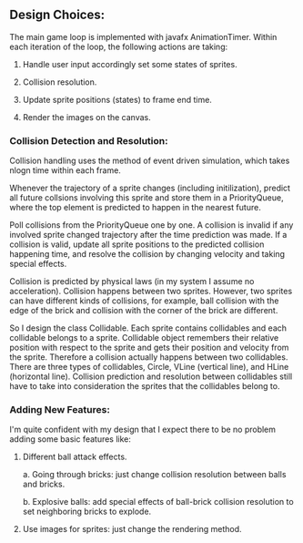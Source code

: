 ## Design Choices:

The main game loop is implemented with javafx AnimationTimer. Within each iteration of the loop, the following actions are taking:

1. Handle user input accordingly set some states of sprites.

2. Collision resolution.

3. Update sprite positions (states) to frame end time.

4. Render the images on the canvas.

### Collision Detection and Resolution:

Collision handling uses the method of event driven simulation, which takes nlogn time within each frame. 

Whenever the trajectory of a sprite changes (including initilization), predict all future collsions involving this sprite and store them in a PriorityQueue, where the top element is predicted to happen in the nearest future.

Poll collisions from the PriorityQueue one by one. A collision is invalid if any involved sprite changed trajectory after the time prediction was made. If a collision is valid, update all sprite positions to the predicted collision happening time, and resolve the collision by changing velocity and taking special effects.

Collision is predicted by physical laws (in my system I assume no acceleration). Collision happens between two sprites. However, two sprites can have different kinds of collisions, for example, ball collision with the edge of the brick and collision with the corner of the brick are different.

So I design the class Collidable. Each sprite contains collidables and each collidable belongs to a sprite. Collidable object remembers their relative position with respect to the sprite and gets their position and velocity from the sprite. Therefore a collision actually happens between two collidables. There are three types of collidables, Circle, VLine (vertical line), and HLine (horizontal line). Collision prediction and resolution between collidables still have to take into consideration the sprites that the collidables belong to.

### Adding New Features:

I'm quite confident with my design that I expect there to be no problem adding some basic features like:

1. Different ball attack effects.

    a. Going through bricks: just change collision resolution between balls and bricks.
	
    b. Explosive balls: add special effects of ball-brick collision resolution to set neighboring bricks to explode.
	
	
2. Use images for sprites: just change the rendering method.
